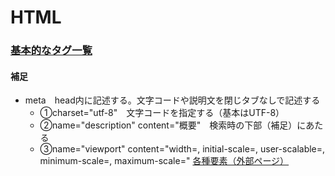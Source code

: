 # HTML
  
### [基本的なタグ一覧](https://web-designer.cman.jp/html_ref/function_list/) 
  
#### 補足  
* meta　head内に記述する。文字コードや説明文を閉じタブなしで記述する  
  * ①charset="utf-8"　文字コードを指定する（基本はUTF-8）
  * ②name="description" content="概要"　検索時の下部（補足）にあたる
  * ③name="viewport" content="width=, initial-scale=, user-scalable=, minimum-scale=, maximum-scale=" [各種要素（外部ページ）](https://pecopla.net/web-column/viewport)
